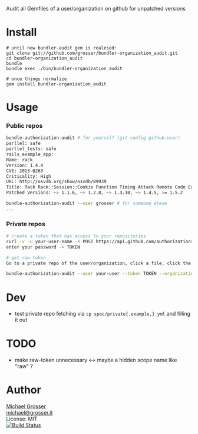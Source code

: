 Audit all Gemfiles of a user/organization on github for unpatched versions

Install
=======

    # until new bundler-audit gem is realesed:
    git clone git://github.com/grosser/bundler-organization_audit.git
    cd bundler-organization_audit
    bundle
    bundle exec ./bin/bundler-organization_audit

    # once things normalize
    gem install bundler-organization_audit

Usage
=====

### Public repos

```Bash
bundle-authorization-audit # for yourself (git config github.user)
parllel: safe
parllel_tests: safe
rails_example_app:
Name: rack
Version: 1.4.4
CVE: 2013-0263
Criticality: High
URL: http://osvdb.org/show/osvdb/89939
Title: Rack Rack::Session::Cookie Function Timing Attack Remote Code Execution
Patched Versions: ~> 1.1.6, ~> 1.2.8, ~> 1.3.10, ~> 1.4.5, >= 1.5.2

bundle-authorization-audit --user grosser # for someone elese
...

```

### Private repos

```Bash
# create a token that has access to your repositories
curl -v -u your-user-name -X POST https://api.github.com/authorizations --data '{"scopes":["repo","download"]}'
enter your password -> TOKEN

# get raw token
Go to a private repo of the user/organization, click a file, click the raw link and copy the token from the url -> RAW_TOKEN

bundle-authorization-audit --user your-user --token TOKEN --organization your-organization --raw-token RAW_TOKEN
```

Dev
===
 - test private repo fetching via `cp spec/private{.example,}.yml` and filling it out

TODO
====
 - make raw-token unnecessary <-> maybe a hidden scope name like "raw" ?

Author
======
[Michael Grosser](http://grosser.it)<br/>
michael@grosser.it<br/>
License: MIT<br/>
[![Build Status](https://travis-ci.org/grosser/bundler-organization_audit.png)](https://travis-ci.org/grosser/bundler-organization_audit)
